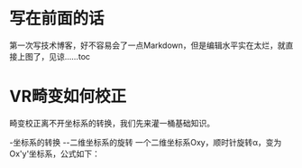 # 写在前面的话
第一次写技术博客，好不容易会了一点Markdown，但是编辑水平实在太烂，就直接上图了，见谅……toc

# VR畸变如何校正
畸变校正离不开坐标系的转换，我们先来灌一桶基础知识。

-坐标系的转换
--二维坐标系的旋转
一个二维坐标系Oxy，顺时针旋转α，变为Ox'y'坐标系，公式如下：
